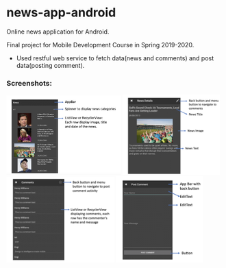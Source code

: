 # news-app-android
Online news application for Android.

Final project for Mobile Development Course in Spring 2019-2020. 

- Used restful web service to fetch data(news and comments) and post data(posting comment).

### Screenshots:
<div display="flex">
  <img src="screenshots/mainpage.png" width=53% />
  <img src="screenshots/newsdetails.png" width=45% /> 
</div>  
<div display="flex">
  <img src="screenshots/comments.png" width=50% />
  <img src="screenshots/commentscreation.png" width=40% />
</div>
